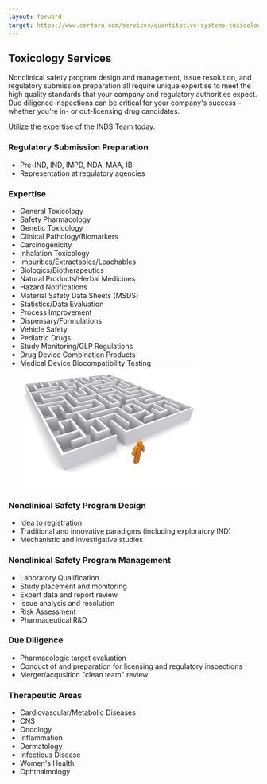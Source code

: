 ```yaml
---
layout: forward
target: https://www.certara.com/services/quantitative-systems-toxicology-safety/
---
```


Toxicology Services
-------------------

Nonclinical safety program design and management, issue resolution, and
regulatory submission preparation all require unique expertise to meet the high
quality standards that your company and regulatory authorities expect. Due
diligence inspections can be critical for your company's success - whether
you're in- or out-licensing drug candidates.

Utilize the expertise of the INDS Team today.

### Regulatory Submission Preparation

-   Pre-IND, IND, IMPD, NDA, MAA, IB
-   Representation at regulatory agencies

### Expertise

-   General Toxicology
-   Safety Pharmacology
-   Genetic Toxicology
-   Clinical Pathology/Biomarkers
-   Carcinogenicity
-   Inhalation Toxicology
-   Impurities/Extractables/Leachables
-   Biologics/Biotherapeutics
-   Natural Products/Herbal Medicines
-   Hazard Notifications
-   Material Safety Data Sheets (MSDS)
-   Statistics/Data Evaluation
-   Process Improvement
-   Dispensary/Formulations
-   Vehicle Safety
-   Pediatric Drugs
-   Study Monitoring/GLP Regulations
-   Drug Device Combination Products
-   Medical Device Biocompatibility Testing  
    ![Image](/assets/images/maze.png)

### Nonclinical Safety Program Design

-   Idea to registration
-   Traditional and innovative paradigms (including exploratory IND)
-   Mechanistic and investigative studies

### Nonclinical Safety Program Management

-   Laboratory Qualification
-   Study placement and monitoring
-   Expert data and report review
-   Issue analysis and resolution
-   Risk Assessment
-   Pharmaceutical R&D

### Due Diligence

-   Pharmacologic target evaluation
-   Conduct of and preparation for licensing and regulatory inspections
-   Merger/acqusition "clean team" review

### Therapeutic Areas

-   Cardiovascular/Metabolic Diseases
-   CNS
-   Oncology
-   Inflammation
-   Dermatology
-   Infectious Disease
-   Women's Health
-   Ophthalmology

